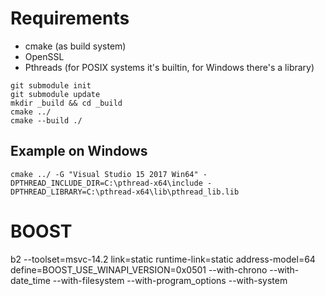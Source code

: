 # Requirements

* cmake (as build system)
* OpenSSL
* Pthreads (for POSIX systems it's builtin, for Windows there's a library)

```
git submodule init
git submodule update
mkdir _build && cd _build
cmake ../
cmake --build ./
```
## Example on Windows
```
cmake ../ -G "Visual Studio 15 2017 Win64" -DPTHREAD_INCLUDE_DIR=C:\pthread-x64\include -DPTHREAD_LIBRARY=C:\pthread-x64\lib\pthread_lib.lib
```


# BOOST



b2 --toolset=msvc-14.2 link=static runtime-link=static address-model=64 define=BOOST_USE_WINAPI_VERSION=0x0501 --with-chrono --with-date_time --with-filesystem --with-program_options --with-system